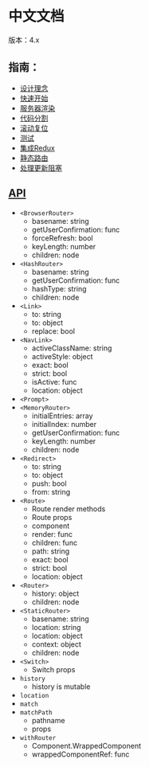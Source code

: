 # **中文文档**

版本：4.x

## 指南：
* [设计理念](/React/React-Router/docs/guide/Philosophy.md)
* [快速开始](/React/React-Router/docs/guide/QuickStart.md)
* [服务器渲染](/React/React-Router/docs/guide/ServerRendering.md)
* [代码分割](/React/React-Router/docs/guide/CodeSplitting.md)
* [滚动复位](/React/React-Router/docs/guide/ScrollRestoration.md)
* [测试](/React/React-Router/docs/guide/Testing.md)
* [集成Redux](/React/React-Router/docs/guide/ReduxIntegration.md)
* [静态路由](/React/React-Router/docs/guide/StaticRoutes.md)
* [处理更新阻塞](/React/React-Router/docs/guide/DealingWithUpdateBlocking.md)

## [API](/React/React-Router/docs/api)
* `<BrowserRouter>`
    - basename: string
    - getUserConfirmation: func
    - forceRefresh: bool
    - keyLength: number
    - children: node
* `<HashRouter>`
    - basename: string
    - getUserConfirmation: func
    - hashType: string
    - children: node
* `<Link>`
    - to: string
    - to: object
    - replace: bool
* `<NavLink>`
    - activeClassName: string
    - activeStyle: object
    - exact: bool
    - strict: bool
    - isActive: func
    - location: object
* `<Prompt>`
* `<MemoryRouter>`
    - initialEntries: array
    - initialIndex: number
    - getUserConfirmation: func
    - keyLength: number
    - children: node
* `<Redirect>`
    - to: string
    - to: object
    - push: bool
    - from: string
* `<Route>`
    - Route render methods
    - Route props
    - component
    - render: func
    - children: func
    - path: string
    - exact: bool
    - strict: bool
    - location: object
* `<Router>`
    - history: object
    - children: node
* `<StaticRouter>`
    - basename: string
    - location: string
    - location: object
    - context: object
    - children: node
* `<Switch>`
    - Switch props
* `history`
    - history is mutable
* `location`
* `match`
* `matchPath`
    - pathname
    - props
* `withRouter`
    - Component.WrappedComponent
    - wrappedComponentRef: func